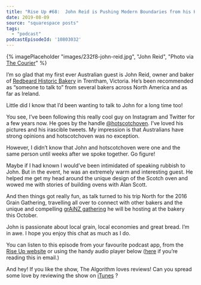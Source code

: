 ```yaml
---
title: "Rise Up #68:  John Reid is Pushing Modern Boundaries from his Historic Bakery in small town Australia"
date: 2019-08-09
source: "squarespace posts"
tags: 
  - "podcast"
podcastEpisodeId: '10803032'
---
```

{% imagePlaceholder "images/232f8-john-reid.jpg", "John Reid", "Photo via [The Courier](https://www.thecourier.com.au/story/5561158/a-bakery-of-tradition-see-how-red-beard-does-it/)" %}


I’m so glad that my first ever Australian guest is John Reid, owner and baker of [Redbeard Historic Bakery](http://redbeardbakery.com.au) in Trentham, Victoria. He’s been recommended as “someone to talk to” from several bakers across North America and as far as Ireland.

Little did I know that I’d been wanting to talk to John for a long time too!

You see, I’ve been following this really cool guy on Instagram and Twitter for a few years now. He goes by the handle [@hotscotchoven](https://twitter.com/hotscotchoven). I’ve loved his pictures and his irascible tweets. My impression is that Australians have strong opinions and hotscotchoven was no exception.

However, I didn’t know that John and hotscotchoven were one and the same person until weeks after we spoke together. Go figure!

Maybe if I had known I would’ve been intimidated of speaking rubbish to John. But in the event, he was an extremely warm and interesting guest. He helped me get my head around the unique design of the Scotch oven and wowed me with stories of building ovens with Alan Scott.

And then things got really fun, as talk turned to his trip North for the 2016 Grain Gathering, travelling all over to connect with other bakers and the unique and compelling [grAiNZ gathering](https://www.grainz.org.au/) he will be hosting at the bakery this October.

John is passionate about local grain, local economies and great bread. I’m in awe. I hope you enjoy this chat as much as I do.

You can listen to this episode from your favourite podcast app, from the [Rise Up website](http://riseuppod.com/rise-up-68-john-reid) or using the handy audio player below ([here](https://markdyck.co/blog/rise-up-68-john-reid) if you’re reading this in email.)

And hey! If you like the show, The Algorithm loves reviews! Can you spread some love by reviewing the show on [iTunes](https://podcasts.apple.com/us/podcast/rise-up-the-baker-podcast-with-mark-dyck/id1359405353) ?

